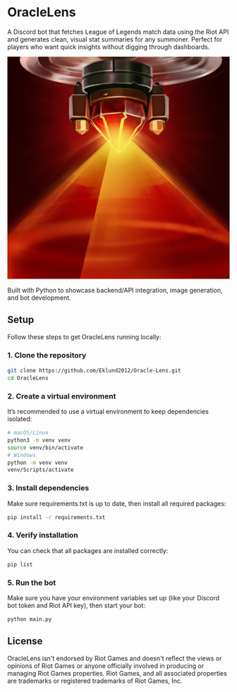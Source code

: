 # OracleLens

A Discord bot that fetches League of Legends match data using the Riot API and generates clean, visual stat summaries for any summoner. Perfect for players who want quick insights without digging through dashboards.

![OracleLens](assets/img/Oracle_Lens.png)

Built with Python to showcase backend/API integration, image generation, and bot development.

## Setup
Follow these steps to get OracleLens running locally:

### 1. Clone the repository
```bash
git clone https://github.com/Eklund2012/Oracle-Lens.git
cd OracleLens
```

### 2. Create a virtual environment
It’s recommended to use a virtual environment to keep dependencies isolated:
```bash
# macOS/Linux
python3 -m venv venv
source venv/bin/activate
# Windows
python -m venv venv
venv/Scripts/activate
```

### 3. Install dependencies
Make sure requirements.txt is up to date, then install all required packages:
```bash
pip install -r requirements.txt
```

### 4. Verify installation
You can check that all packages are installed correctly:
```bash
pip list
```

### 5. Run the bot
Make sure you have your environment variables set up (like your Discord bot token and Riot API key), then start your bot:
```bash
python main.py
```

## License
OracleLens isn't endorsed by Riot Games and doesn't reflect the views or opinions of Riot Games or anyone officially involved in producing or managing Riot Games properties. Riot Games, and all associated properties are trademarks or registered trademarks of Riot Games, Inc.
